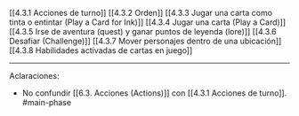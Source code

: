 [[4.3.1 Acciones de turno]]
[[4.3.2 Orden]]
[[4.3.3 Jugar una carta como tinta o entintar (Play a Card for Ink)]]
[[4.3.4 Jugar una carta (Play a Card)]]
[[4.3.5 Irse de aventura (quest) y ganar puntos de leyenda (lore)]]
[[4.3.6 Desafiar (Challenge)]]
[[4.3.7 Mover personajes dentro de una ubicación]]
[[4.3.8 Habilidades activadas de cartas en juego]]

---
Aclaraciones:
- No confundir [[6.3. Acciones (Actions)]]  con [[4.3.1 Acciones de turno]]. 
#main-phase 